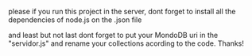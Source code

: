 please if you run this project in the server, dont forget to install all the dependencies of node.js on the .json file 

and least but not last dont forget to put your MondoDB uri in the "servidor.js" and rename your collections acording to the code. Thanks!

